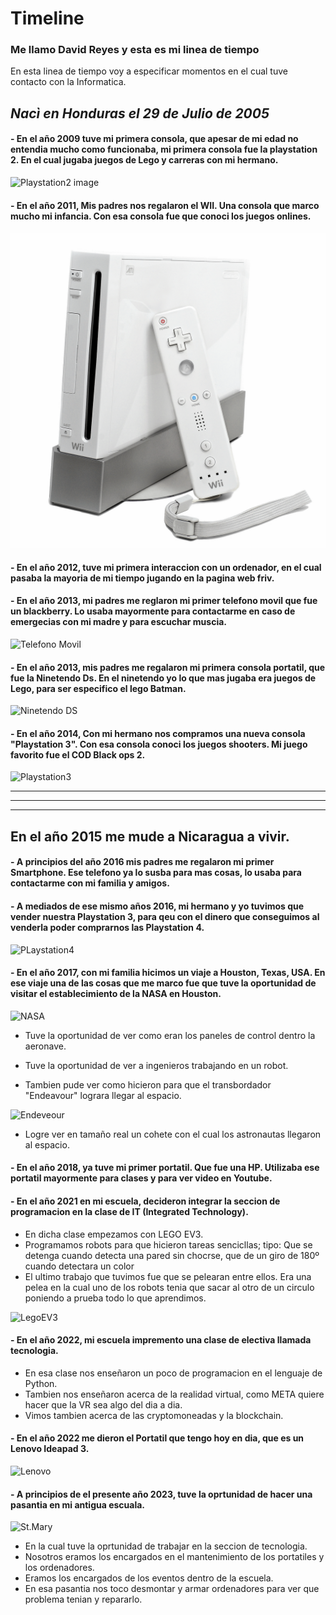 # Timeline

### Me llamo David Reyes y esta es mi linea de tiempo

En esta linea de tiempo voy a especificar momentos en el cual tuve contacto con la Informatica.

## ***Nacì en Honduras el 29 de Julio de 2005***

#### - En el año 2009 tuve mi primera consola, que apesar de mi edad no entendia mucho como funcionaba, mi primera consola fue la playstation 2. En el cual jugaba juegos de Lego y carreras con mi hermano.

![Playstation2 image](https://phantom-elmundo.unidadeditorial.es/ceff712f04a60d823c30ac9d03ee9d53/resize/550/f/webp/assets/multimedia/imagenes/2020/03/03/15832354407809.jpg)


#### - En el año 2011, Mis padres nos regalaron el WII. Una consola que marco mucho mi infancia. Con esa consola fue que conoci los juegos onlines.

![WII Image](Wii.png)

#### - En el año 2012, tuve mi primera interaccion con un ordenador, en el cual pasaba la mayoria de mi tiempo jugando en la pagina web friv.

#### - En el año 2013, mi padres me reglaron mi primer telefono movil que fue un blackberry. Lo usaba mayormente para contactarme en caso de emergecias con mi madre y para escuchar muscia.

![Telefono Movil](https://cdns.4clik.com/smartphone/SMTPH1334/blackberry-curve-9300-pic-1-full.jpg)

#### - En el año 2013, mis padres me regalaron mi primera consola portatil, que fue la Ninetendo Ds. En el ninetendo yo lo que mas jugaba era juegos de Lego, para ser especifico el lego Batman.

![Ninetendo DS](https://www.discoazul.fr/uploads/media/images/xl_azul.jpg)



#### - En el año 2014, Con mi hermano nos compramos una nueva consola "Playstation 3". Con esa consola conoci los juegos shooters. Mi juego favorito fue el COD Black ops 2.
![Playstation3](https://www.refurbished.fr/cache/images/playstation-3-slim-front-controller_600x600_BGresize_16777215-tj.png)

---
___
___
## En el año 2015 me mude a Nicaragua a vivir.

#### - A principios del año 2016 mis padres me regalaron mi primer Smartphone. Ese telefono ya lo susba para mas cosas, lo usaba para contactarme con mi familia y amigos.

#### - A mediados de ese mismo años 2016, mi hermano y yo tuvimos que vender nuestra Playstation 3, para qeu con el dinero que conseguimos al venderla poder comprarnos las Playstation 4.

![PLaystation4](https://m.media-amazon.com/images/I/71iKdXqlx2L._AC_SL1500_.jpg)

#### - En el año 2017, con mi familia hicimos un viaje a Houston, Texas, USA. En ese viaje una de las cosas que me marco fue que tuve la oportunidad de visitar el establecimiento de la NASA en Houston.
![NASA](https://dunham-bush.com/wp-content/uploads/2019/12/NASA-Space-Centre-Houston-2-900x556.jpg)

- Tuve la oportunidad de ver como eran los paneles de control dentro la aeronave.

- Tuve la oportunidad de ver a ingenieros trabajando en un robot.
- Tambien pude ver como hicieron para que el transbordador "Endeavour" lograra llegar al espacio.

![Endeveour](https://cdn.britannica.com/91/72291-050-911EFFFC/space-shuttle-Endeavour-landing-Edwards-Air-Force-May-2000.jpg?w=300)

- Logre ver en tamaño real un cohete con el cual los astronautas llegaron al espacio.

    

#### - En el año 2018, ya tuve mi primer portatil. Que fue una HP. Utilizaba ese portatil mayormente para clases y para ver video en Youtube.

#### - En el año 2021 en mi escuela, decideron integrar la seccion de programacion en la clase de IT (Integrated Technology). 

- En dicha clase empezamos con LEGO EV3.
-  Programamos robots para que hicieron tareas sencicllas; tipo: Que se detenga cuando detecta una pared sin chocrse, que de un giro de 180º cuando detectara un color
- El ultimo trabajo que tuvimos fue que se pelearan entre ellos. Era una pelea en la cual uno de los robots tenia que sacar al otro de un circulo poniendo a prueba todo lo que aprendimos.

![LegoEV3](https://www.weareteachers.com/wp-content/uploads/2016/08/edge-finding-robot-6.png)

#### - En el año 2022, mi escuela impremento una clase de electiva llamada tecnologia.
    
- En esa clase nos enseñaron un poco de programacion en el lenguaje de Python.
-  Tambien nos enseñaron acerca de la realidad virtual, como META quiere hacer que la VR sea algo del dia a dia.
-  Vimos tambien acerca de las cryptomoneadas y la blockchain.


#### - En el año 2022 me dieron el Portatil que tengo hoy en dia, que es un Lenovo Ideapad 3.

![Lenovo](https://p3-ofp.static.pub/fes/cms/2022/12/28/lnfmv13jwu5nb0xzzmczeytk58lh6e366455.png)

#### - A principios de el presente año 2023, tuve la oprtunidad de hacer una pasantia en mi antigua escuala. 
![St.Mary](https://0n0e87.p3cdn1.secureserver.net/wp-content/uploads/2019/03/login-icon.png)
- En la cual tuve la oprtunidad de trabajar en la seccion de tecnologia.
- Nosotros eramos los encargados en el mantenimiento de los portatiles y los ordenadores.
- Eramos los encargados de los eventos dentro de la escuela.
- En esa pasantia nos toco desmontar y armar ordenadores para ver que problema tenian y repararlo.